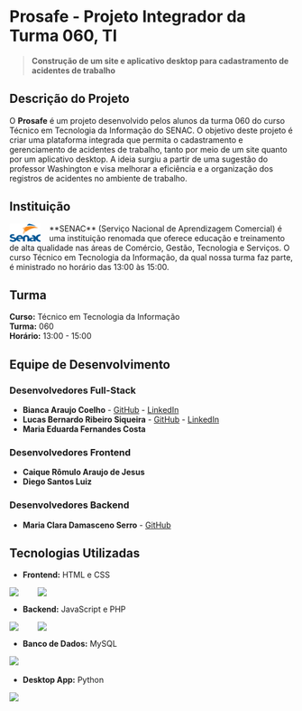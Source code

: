 # Prosafe - Projeto Integrador da Turma 060, TI

> **Construção de um site e aplicativo desktop para cadastramento de acidentes de trabalho**

## Descrição do Projeto

O **Prosafe** é um projeto desenvolvido pelos alunos da turma 060 do curso Técnico em Tecnologia da Informação do SENAC. O objetivo deste projeto é criar uma plataforma integrada que permita o cadastramento e gerenciamento de acidentes de trabalho, tanto por meio de um site quanto por um aplicativo desktop. A ideia surgiu a partir de uma sugestão do professor Washington e visa melhorar a eficiência e a organização dos registros de acidentes no ambiente de trabalho.

## Instituição

<p>
    <img src="./assets/images/senac_logo.png" align="left" width="11%.5" style="margin-right: 15px;">
    **SENAC** (Serviço Nacional de Aprendizagem Comercial) é uma instituição renomada que oferece educação e treinamento de alta qualidade nas áreas de Comércio, Gestão, Tecnologia e Serviços. O curso Técnico em Tecnologia da Informação, da qual nossa turma faz parte, é ministrado no horário das 13:00 às 15:00.
</p>

## Turma

**Curso:** Técnico em Tecnologia da Informação  
**Turma:** 060  
**Horário:** 13:00 - 15:00

## Equipe de Desenvolvimento

### Desenvolvedores Full-Stack
- **Bianca Araujo Coelho** - [GitHub](https://github.com/BrytanniADJ) - [LinkedIn](https://linkedin.com/in/bianca-ara%C3%BAjo-b03b3b205)
- **Lucas Bernardo Ribeiro Siqueira** - [GitHub](https://github.com/RickSanchez1029) - [LinkedIn](https://linkedin.com/in/lucas-ribeiro-23a39a302)
- **Maria Eduarda Fernandes Costa**

### Desenvolvedores Frontend
- **Caique Rômulo Araujo de Jesus**
- **Diego Santos Luiz**

### Desenvolvedores Backend
- **Maria Clara Damasceno Serro** - [GitHub](https://github.com/krara07)

## Tecnologias Utilizadas

- **Frontend:** HTML e CSS
<div style="display: flex; flex-content: justify;">
  <img width="50px" src="https://cdn.jsdelivr.net/gh/devicons/devicon@latest/icons/html5/html5-original-wordmark.svg" />
  <img width="50px" src="https://cdn.jsdelivr.net/gh/devicons/devicon@latest/icons/css3/css3-original-wordmark.svg" />
</div>

- **Backend:** JavaScript e PHP
<div style="display: flex; flex-content: justify;">
  <img width="50px" src="https://cdn.jsdelivr.net/gh/devicons/devicon@latest/icons/javascript/javascript-plain.svg" />
  <img width="50px" src="https://cdn.jsdelivr.net/gh/devicons/devicon@latest/icons/php/php-original.svg" />
</div>

- **Banco de Dados:** MySQL
<img width="50px" src="https://cdn.jsdelivr.net/gh/devicons/devicon@latest/icons/mysql/mysql-original.svg" />

- **Desktop App:** Python
<img width="50px" src="https://cdn.jsdelivr.net/gh/devicons/devicon@latest/icons/python/python-original.svg" />
